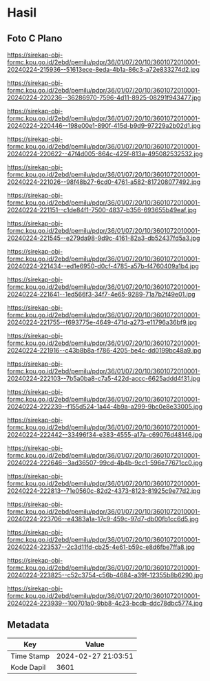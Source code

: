 # Hasil

## Foto C Plano

https://sirekap-obj-formc.kpu.go.id/2ebd/pemilu/pdpr/36/01/07/20/10/3601072010001-20240224-215936--51613ece-8eda-4b1a-86c3-a72e833274d2.jpg

https://sirekap-obj-formc.kpu.go.id/2ebd/pemilu/pdpr/36/01/07/20/10/3601072010001-20240224-220236--36286970-7596-4d11-8925-08291f943477.jpg

https://sirekap-obj-formc.kpu.go.id/2ebd/pemilu/pdpr/36/01/07/20/10/3601072010001-20240224-220446--198e00e1-890f-415d-b9d9-97229a2b02d1.jpg

https://sirekap-obj-formc.kpu.go.id/2ebd/pemilu/pdpr/36/01/07/20/10/3601072010001-20240224-220622--47f4d005-864c-425f-813a-495082532532.jpg

https://sirekap-obj-formc.kpu.go.id/2ebd/pemilu/pdpr/36/01/07/20/10/3601072010001-20240224-221026--98f48b27-6cd0-4761-a582-817208077492.jpg

https://sirekap-obj-formc.kpu.go.id/2ebd/pemilu/pdpr/36/01/07/20/10/3601072010001-20240224-221151--c1de84f1-7500-4837-b356-693655b49eaf.jpg

https://sirekap-obj-formc.kpu.go.id/2ebd/pemilu/pdpr/36/01/07/20/10/3601072010001-20240224-221545--e279da98-9d9c-4161-82a3-db52437fd5a3.jpg

https://sirekap-obj-formc.kpu.go.id/2ebd/pemilu/pdpr/36/01/07/20/10/3601072010001-20240224-221434--ed1e6950-d0cf-4785-a57b-f4760409a1b4.jpg

https://sirekap-obj-formc.kpu.go.id/2ebd/pemilu/pdpr/36/01/07/20/10/3601072010001-20240224-221641--1ed566f3-34f7-4e65-9289-71a7b2f49e01.jpg

https://sirekap-obj-formc.kpu.go.id/2ebd/pemilu/pdpr/36/01/07/20/10/3601072010001-20240224-221755--f693775e-4649-471d-a273-e11796a36bf9.jpg

https://sirekap-obj-formc.kpu.go.id/2ebd/pemilu/pdpr/36/01/07/20/10/3601072010001-20240224-221916--c43b8b8a-f786-4205-be4c-dd0199bc48a9.jpg

https://sirekap-obj-formc.kpu.go.id/2ebd/pemilu/pdpr/36/01/07/20/10/3601072010001-20240224-222103--7b5a0ba8-c7a5-422d-accc-6625addd4f31.jpg

https://sirekap-obj-formc.kpu.go.id/2ebd/pemilu/pdpr/36/01/07/20/10/3601072010001-20240224-222239--f155d524-1a44-4b9a-a299-9bc0e8e33005.jpg

https://sirekap-obj-formc.kpu.go.id/2ebd/pemilu/pdpr/36/01/07/20/10/3601072010001-20240224-222442--33496f34-e383-4555-a17a-c69076d48146.jpg

https://sirekap-obj-formc.kpu.go.id/2ebd/pemilu/pdpr/36/01/07/20/10/3601072010001-20240224-222646--3ad36507-99cd-4b4b-9cc1-596e77671cc0.jpg

https://sirekap-obj-formc.kpu.go.id/2ebd/pemilu/pdpr/36/01/07/20/10/3601072010001-20240224-222813--71e0560c-82d2-4373-8123-81925c9e77d2.jpg

https://sirekap-obj-formc.kpu.go.id/2ebd/pemilu/pdpr/36/01/07/20/10/3601072010001-20240224-223706--e4383a1a-17c9-459c-97d7-db00fb1cc6d5.jpg

https://sirekap-obj-formc.kpu.go.id/2ebd/pemilu/pdpr/36/01/07/20/10/3601072010001-20240224-223537--2c3d11fd-cb25-4e61-b59c-e8d6fbe7ffa8.jpg

https://sirekap-obj-formc.kpu.go.id/2ebd/pemilu/pdpr/36/01/07/20/10/3601072010001-20240224-223825--c52c3754-c56b-4684-a39f-12355b8b6290.jpg

https://sirekap-obj-formc.kpu.go.id/2ebd/pemilu/pdpr/36/01/07/20/10/3601072010001-20240224-223939--100701a0-9bb8-4c23-bcdb-ddc78dbc5774.jpg


## Metadata

| Key        | Value               |
| ---------- | ------------------- |
| Time Stamp | 2024-02-27 21:03:51 |
| Kode Dapil | 3601                |



